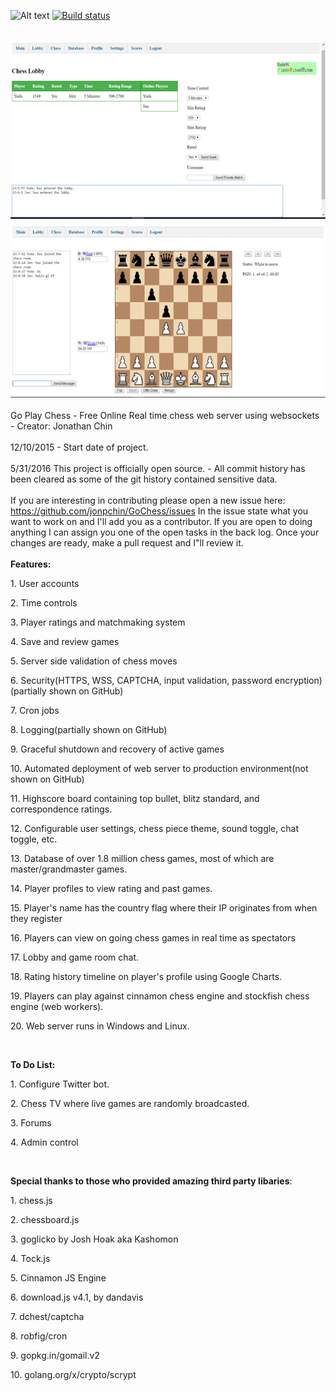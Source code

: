 ![Alt text](https://travis-ci.org/jonpchin/GoChess.svg?branch=master "Travis CI Go Play Chess Image")
[![Build status](https://ci.appveyor.com/api/projects/status/96kvdw3mr190y854?svg=true)](https://ci.appveyor.com/project/jonpchin/gochess)
<br><br>
<br>
![Alt text](/img/screenshots/lobbyresize.png?raw=true "Chess Lobby")
<br>
![Alt text](/img/screenshots/gameResize.png?raw=true "Chess Room")
<br><br>
Go Play Chess - Free Online Real time chess web server using websockets - Creator: Jonathan Chin<br><br>
12/10/2015 - Start date of project.<br><br>
5/31/2016 This project is officially open source. - All commit history has been cleared as some of the git history contained sensitive data. 
<br><br>If you are interesting in contributing please open a new issue here:
https://github.com/jonpchin/GoChess/issues
In the issue state what you want to work on and I'll add you as a contributor. 
If you are open to doing anything I can assign you one of the open tasks in the back log.
Once your changes are ready, make a pull request and I"ll review it.
<br>
<br><b>Features:</b><br>
<p>1. User accounts</p>
<p>2. Time controls</p>
<p>3. Player ratings and matchmaking system </p>
<p>4. Save and review games</p>
<p>5. Server side validation of chess moves</p>
<p>6. Security(HTTPS, WSS, CAPTCHA, input validation, password encryption)(partially shown on GitHub)</p>
<p>7. Cron jobs</p>
<p>8. Logging(partially shown on GitHub)</p>
<p>9. Graceful shutdown and recovery of active games</p>
<p>10. Automated deployment of web server to production environment(not shown on GitHub)</p>
<p>11. Highscore board containing top bullet, blitz standard, and correspondence ratings.</p>
<p>12. Configurable user settings, chess piece theme, sound toggle, chat toggle, etc.</p>
<p>13. Database of over 1.8 million chess games, most of which are master/grandmaster games.</p>
<p>14. Player profiles to view rating and past games.</p>
<p>15. Player's name has the country flag where their IP originates from when they register</p>
<p>16. Players can view on going chess games in real time as spectators</p>
<p>17. Lobby and game room chat.</p>
<p>18. Rating history timeline on player's profile using Google Charts.</p>
<p>19. Players can play against cinnamon chess engine and stockfish chess engine (web workers).</p>
<p>20. Web server runs in Windows and Linux.</p>
<br>
<p><b>To Do List:</b></p>
<p>1. Configure Twitter bot.</p>
<p>2. Chess TV where live games are randomly broadcasted.</p>
<p>3. Forums</p>
<p>4. Admin control</p>
<br>

<b>Special thanks to those who provided amazing third party libaries</b>:
<p>1. chess.js</p>
<p>2. chessboard.js</p>
<p>3. goglicko by Josh Hoak aka Kashomon</p>
<p>4. Tock.js</p>
<p>5. Cinnamon JS Engine</p>
<p>6. download.js v4.1, by dandavis</p>
<p>7. dchest/captcha</p>
<p>8. robfig/cron</p>
<p>9. gopkg.in/gomail.v2 </p>
<p>10. golang.org/x/crypto/scrypt </p>
